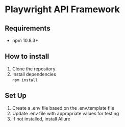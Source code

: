 # Playwright API Framework

## Requirements
* npm 10.8.3+

## How to install

1. Clone the repository
2. Install dependencies <br>`npm install`

## Set Up
1. Create a .env file based on the .env.template file
2. Update .env file with appropriate values for testing
3. If not installed, install Allure
